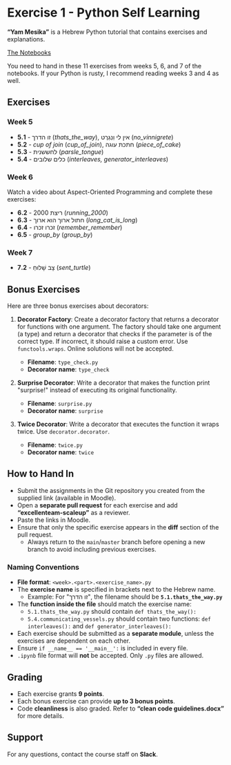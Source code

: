 # Exercise 1 - Python Self Learning

**“Yam Mesika”** is a Hebrew Python tutorial that contains exercises and explanations.

[The Notebooks](https://github.com/PythonFreeCourse/Notebooks)

You need to hand in these 11 exercises from weeks 5, 6, and 7 of the notebooks. If your Python is rusty, I recommend reading weeks 3 and 4 as well.

## Exercises

### Week 5

- **5.1** - זו הדרך (*thats_the_way*), אין לי וִנִגְרֶט (*no_vinnigrete*)
- **5.2** - *cup of join* (*cup_of_join*), חתכת עוגה (*piece_of_cake*)
- **5.3** - לחששנית (*parsle_tongue*)
- **5.4** - כלים שלובים (*interleaves, generator_interleaves*)

### Week 6

Watch a video about Aspect-Oriented Programming and complete these exercises:

- **6.2** - ריצת 2000 (*running_2000*)
- **6.3** - חתול ארוך הוא ארוך (*long_cat_is_long*)
- **6.4** - זכרו זכרו (*remember_remember*)
- **6.5** - *group_by* (*group_by*)

### Week 7

- **7.2** - צָב שָׁלוּחַ (*sent_turtle*)

## Bonus Exercises

Here are three bonus exercises about decorators:

1. **Decorator Factory**: Create a decorator factory that returns a decorator for functions with one argument. The factory should take one argument (a type) and return a decorator that checks if the parameter is of the correct type. If incorrect, it should raise a custom error. Use `functools.wraps`. Online solutions will not be accepted.
   - **Filename**: `type_check.py`
   - **Decorator name**: `type_check`
   
2. **Surprise Decorator**: Write a decorator that makes the function print "surprise!" instead of executing its original functionality.
   - **Filename**: `surprise.py`
   - **Decorator name**: `surprise`
   
3. **Twice Decorator**: Write a decorator that executes the function it wraps twice. Use `decorator.decorator`.
   - **Filename**: `twice.py`
   - **Decorator name**: `twice`

## How to Hand In

- Submit the assignments in the Git repository you created from the supplied link (available in Moodle).
- Open a **separate pull request** for each exercise and add **“excellenteam-scaleup”** as a reviewer.
- Paste the links in Moodle.
- Ensure that only the specific exercise appears in the **diff** section of the pull request.
  - Always return to the `main`/`master` branch before opening a new branch to avoid including previous exercises.

### Naming Conventions

- **File format**: `<week>.<part>.<exercise_name>.py`
- The **exercise name** is specified in brackets next to the Hebrew name.
  - Example: For "זו הדרך", the filename should be **`5.1.thats_the_way.py`**
- The **function inside the file** should match the exercise name:
  - `5.1.thats_the_way.py` should contain `def thats_the_way():`
  - `5.4.communicating_vessels.py` should contain two functions: `def interleaves():` and `def generator_interleaves():`
- Each exercise should be submitted as a **separate module**, unless the exercises are dependent on each other.
- Ensure `if __name__ == '__main__':` is included in every file.
- `.ipynb` file format will **not** be accepted. Only `.py` files are allowed.

## Grading

- Each exercise grants **9 points**.
- Each bonus exercise can provide **up to 3 bonus points**.
- Code **cleanliness** is also graded. Refer to **“clean code guidelines.docx”** for more details.

## Support

For any questions, contact the course staff on **Slack**.
